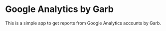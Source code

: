 Google Analytics by Garb
==
This is a simple app to get reports from 
Google Analytics accounts by Garb.

